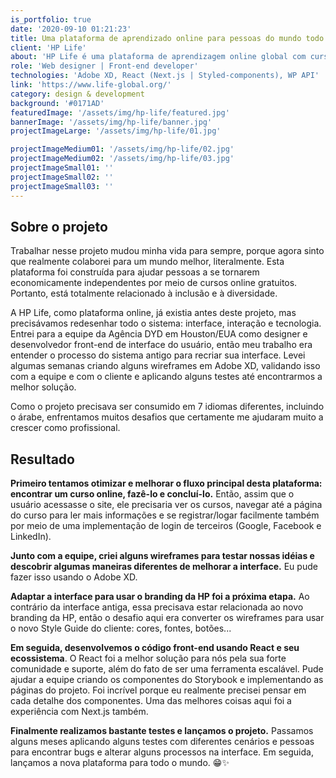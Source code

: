 ```yaml
---
is_portfolio: true
date: '2020-09-10 01:21:23'
title: Uma plataforma de aprendizado online para pessoas do mundo todo
client: 'HP Life'
about: 'HP Life é uma plataforma de aprendizagem online global com cursos focados em negócios em 7 idiomas diferentes, de uso gratuito para todos, em qualquer lugar.'
role: 'Web designer | Front-end developer'
technologies: 'Adobe XD, React (Next.js | Styled-components), WP API'
link: 'https://www.life-global.org/'
category: design & development
background: '#0171AD'
featuredImage: '/assets/img/hp-life/featured.jpg'
bannerImage: '/assets/img/hp-life/banner.jpg'
projectImageLarge: '/assets/img/hp-life/01.jpg'

projectImageMedium01: '/assets/img/hp-life/02.jpg'
projectImageMedium02: '/assets/img/hp-life/03.jpg'
projectImageSmall01: ''
projectImageSmall02: ''
projectImageSmall03: ''
---
```


## Sobre o projeto

Trabalhar nesse projeto mudou minha vida para sempre, porque agora sinto que realmente colaborei para um mundo melhor, literalmente. Esta plataforma foi construída para ajudar pessoas a se tornarem economicamente independentes por meio de cursos online gratuitos. Portanto, está totalmente relacionado à inclusão e à diversidade.

A HP Life, como plataforma online, já existia antes deste projeto, mas precisávamos redesenhar todo o sistema: interface, interação e tecnologia. Entrei para a equipe da Agência DYD em Houston/EUA como designer e desenvolvedor front-end de interface do usuário, então meu trabalho era entender o processo do sistema antigo para recriar sua interface. Levei algumas semanas criando alguns wireframes em Adobe XD, validando isso com a equipe e com o cliente e aplicando alguns testes até encontrarmos a melhor solução.

Como o projeto precisava ser consumido em 7 idiomas diferentes, incluindo o árabe, enfrentamos muitos desafios que certamente me ajudaram muito a crescer como profissional.

## Resultado

**Primeiro tentamos otimizar e melhorar o fluxo principal desta plataforma: encontrar um curso online, fazê-lo e concluí-lo.** Então, assim que o usuário acessasse o site, ele precisaria ver os cursos, navegar até a página do curso para ler mais informações e se registrar/logar facilmente também por meio de uma implementação de login de terceiros (Google, Facebook e LinkedIn).

**Junto com a equipe, criei alguns wireframes para testar nossas idéias e descobrir algumas maneiras diferentes de melhorar a interface.** Eu pude fazer isso usando o Adobe XD.

**Adaptar a interface para usar o branding da HP foi a próxima etapa.** Ao contrário da interface antiga, essa precisava estar relacionada ao novo branding da HP, então o desafio aqui era converter os wireframes para usar o novo Style Guide do cliente: cores, fontes, botões...

**Em seguida, desenvolvemos o código front-end usando React e seu ecossistema**. O React foi a melhor solução para nós pela sua forte comunidade e suporte, além do fato de ser uma ferramenta escalável. Pude ajudar a equipe criando os componentes do Storybook e implementando as páginas do projeto. Foi incrível porque eu realmente precisei pensar em cada detalhe dos componentes. Uma das melhores coisas aqui foi a experiência com Next.js também.

**Finalmente realizamos bastante testes e lançamos o projeto.** Passamos alguns meses aplicando alguns testes com diferentes cenários e pessoas para encontrar bugs e alterar alguns processos na interface. Em seguida, lançamos a nova plataforma para todo o mundo. 😁✨

